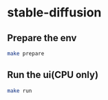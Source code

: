 # stable-diffusion

## Prepare the env
```bash
make prepare
```
## Run the ui(CPU only)
```bash
make run
```